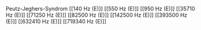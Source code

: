 Peutz-Jeghers-Syndrom
[[140 Hz (E)]]
[[550 Hz (E)]]
[[950 Hz (E)]]
[[35710 Hz (E)]]
[[71250 Hz (E)]]
[[82500 Hz (E)]]
[[142500 Hz (E)]]
[[393500 Hz (E)]]
[[632410 Hz (E)]]
[[719340 Hz (E)]]